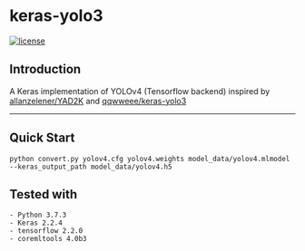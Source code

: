 # keras-yolo3

[![license](https://img.shields.io/github/license/mashape/apistatus.svg)](LICENSE)

## Introduction

A Keras implementation of YOLOv4 (Tensorflow backend) inspired by [allanzelener/YAD2K](https://github.com/allanzelener/YAD2K) and [qqwweee/keras-yolo3](https://github.com/qqwweee/keras-yolo3)


---

## Quick Start

```
python convert.py yolov4.cfg yolov4.weights model_data/yolov4.mlmodel --keras_output_path model_data/yolov4.h5
```

## Tested with

    - Python 3.7.3
    - Keras 2.2.4
    - tensorflow 2.2.0
    - coremltools 4.0b3
